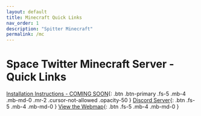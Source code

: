 ```yaml
---
layout: default
title: Minecraft Quick Links
nav_order: 1
description: "Spitter Minecraft"
permalink: /mc
---
```


# Space Twitter Minecraft Server - Quick Links

[Installation Instructions - COMING SOON](/mc){: .btn .btn-primary .fs-5 .mb-4 .mb-md-0 .mr-2 .cursor-not-allowed .opacity-50 }
[Discord Server](https://discord.gg/YTdycBXu28){: .btn .fs-5 .mb-4 .mb-md-0 }
[View the Webmap](https://map.spitter.space){: .btn .fs-5 .mb-4 .mb-md-0 }

